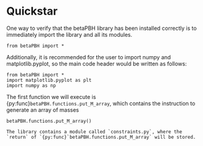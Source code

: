 # Quickstar

One way to verify that the betaPBH library has been installed correctly is to immediately import the library and all its modules.

```{code-block}
from betaPBH import *
```

Additionally, it is recommended for the user to import numpy and matplotlib.pyplot, so the main code header would be written as follows:

```{code-block}
from betaPBH import *
import matplotlib.pyplot as plt
import numpy as np
```

The first function we will execute is {py:func}`betaPBH.functions.put_M_array`, which contains the instruction to generate an array of masses

```{code-block}
betaPBH.functions.put_M_array()
```


```{note}
The library contains a module called `constraints.py`, where the `return` of `{py:func}`betaPBH.functions.put_M_array` will be stored.
```

